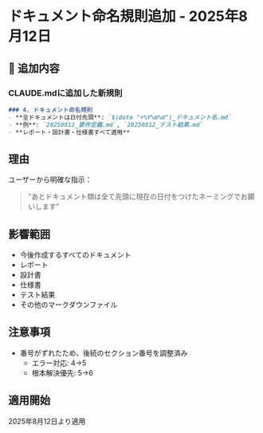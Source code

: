 # ドキュメント命名規則追加 - 2025年8月12日

## 📝 追加内容

### CLAUDE.mdに追加した新規則

```markdown
### 4. ドキュメント命名規則
- **全ドキュメントは日付先頭**: `$(date "+%Y%m%d")_ドキュメント名.md`
- **例**: `20250812_要件定義.md`, `20250812_テスト結果.md`
- **レポート・設計書・仕様書すべて適用**
```

## 理由
ユーザーから明確な指示：
> "あとドキュメント類は全て先頭に現在の日付をつけたネーミングでお願いします"

## 影響範囲
- 今後作成するすべてのドキュメント
- レポート
- 設計書
- 仕様書
- テスト結果
- その他のマークダウンファイル

## 注意事項
- 番号がずれたため、後続のセクション番号を調整済み
  - エラー対応: 4→5
  - 根本解決優先: 5→6

## 適用開始
2025年8月12日より適用